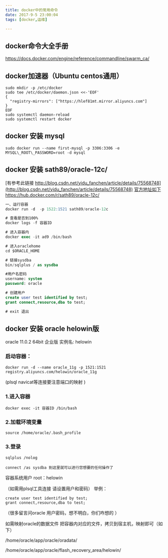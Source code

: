```yaml
---
title: docker中的常用命令
date: 2017-9-5 23:00:04
tags: [docker,运维]

---
```

## docker命令大全手册
https://docs.docker.com/engine/reference/commandline/swarm_ca/


## docker加速器（Ubuntu centos通用）
```
sudo mkdir -p /etc/docker
sudo tee /etc/docker/daemon.json <<-'EOF'
{
  "registry-mirrors": ["https://hlef81mt.mirror.aliyuncs.com"]
}
EOF
sudo systemctl daemon-reload
sudo systemctl restart docker
```


## docker 安装 mysql 
```
sudo docker run --name first-mysql -p 3306:3306 -e MYSQL\_ROOT\_PASSWORD=root -d mysql
```


## docker 安装 sath89/oracle-12c/
 [有参考此链接 http://blog.csdn.net/yidu_fanchen/article/details/75568748](http://blog.csdn.net/yidu_fanchen/article/details/75568748)
 [官方地址如下https://hub.docker.com/r/sath89/oracle-12c/](https://hub.docker.com/r/sath89/oracle-12c/)
``` sql
一、运行容器
docker run -d  -p 1522:1521 sath89/oracle-12c

# 查看是否到100%
docker logs -f 容器ID

# 进入容器内
docker exec -it ad9 /bin/bash

# 进入oraclehome
cd $ORACLE_HOME

# 链接sysdba
bin/sqlplus / as sysdba

#用户名密码
username: system
password: oracle

# 创建用户
create user test identified by test;
grant connect,resource,dba to test;

# exit 退出
```

## docker 安装 oracle  helowin版

oracle 11.0.2 64bit 企业版 实例名: helowin

### 启动容器：
 ```
 docker run -d --name oracle_11g -p 1521:1521 registry.aliyuncs.com/helowin/oracle_11g
```
(plsql navicat等连接要注意端口的映射 )

### 1.进入容器 
```
docker exec -it 容器ID /bin/bash
```

### 2.加载环境变量 
```
source /home/oracle/.bash_profile
```

### 3.登录 
```
sqlplus /nolog
```

```
connect /as sysdba 到这里就可以进行您想要的任何操作了
```

容器系统用户 root：helowin

（如需用plsql工具连接 请设置用户和密码） 举例：
```
create user test identified by test;
grant connect,resource,dba to test;
```
（很多留言问oracle 用户密码，想不明白，你们咋想的 ）

如需映射oracle的数据文件 把容器内对应的文件，拷贝到宿主机，映射即可（如下）

/home/oracle/app/oracle/oradata/

/home/oracle/app/oracle/flash_recovery_area/helowin/